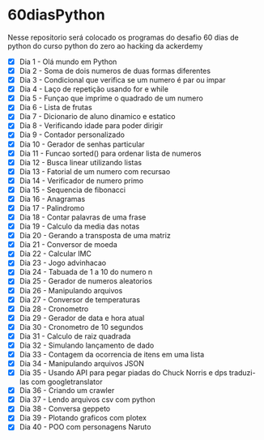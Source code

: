 # 60diasPython
Nesse repositorio será colocado os programas do desafio 60 dias de python do curso python do zero ao hacking da ackerdemy

- [x] Dia 1 - Olá mundo em Python
- [x] Dia 2 - Soma de dois numeros de duas formas diferentes
- [x] Dia 3 - Condicional que verifica se um numero é par ou impar
- [x] Dia 4 - Laço de repetição usando for e while
- [x] Dia 5 - Funçao que imprime o quadrado de um numero
- [x] Dia 6 - Lista de frutas
- [x] Dia 7 - Dicionario de aluno dinamico e estatico
- [x] Dia 8 - Verificando idade para poder dirigir
- [x] Dia 9 - Contador personalizado
- [x] Dia 10 - Gerador de senhas particular
- [x] Dia 11 - Funcao sorted() para ordenar lista de numeros
- [x] Dia 12 - Busca linear utilizando listas
- [x] Dia 13 - Fatorial de um numero com recursao
- [x] Dia 14 - Verificador de numero primo
- [x] Dia 15 - Sequencia de fibonacci
- [x] Dia 16 - Anagramas
- [x] Dia 17 - Palindromo
- [x] Dia 18 - Contar palavras de uma frase
- [x] Dia 19 - Calculo da media das notas
- [x] Dia 20 - Gerando a transposta de uma matriz
- [x] Dia 21 - Conversor de moeda
- [x] Dia 22 - Calcular IMC
- [x] Dia 23 - Jogo advinhacao
- [x] Dia 24 - Tabuada de 1 a 10 do numero n
- [x] Dia 25 - Gerador de numeros aleatorios
- [x] Dia 26 - Manipulando arquivos
- [x] Dia 27 - Conversor de temperaturas
- [x] Dia 28 - Cronometro
- [x] Dia 29 - Gerador de data e hora atual
- [x] Dia 30 - Cronometro de 10 segundos
- [x] Dia 31 - Calculo de raiz quadrada
- [x] Dia 32 - Simulando lançamento de dado
- [x] Dia 33 - Contagem da ocorrencia de itens em uma lista
- [x] Dia 34 - Manipulando arquivos JSON
- [x] Dia 35 - Usando API para pegar piadas do Chuck Norris e dps traduzi-las com googletranslator
- [x] Dia 36 - Criando um crawler
- [x] Dia 37 - Lendo arquivos csv com python
- [x] Dia 38 - Conversa geppeto
- [x] Dia 39 - Plotando graficos com plotex
- [x] Dia 40 - POO com personagens Naruto